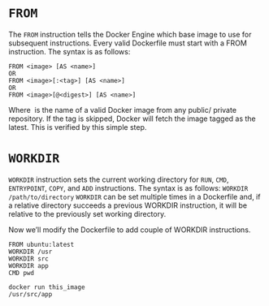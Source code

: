 `FROM`
=

The
`FROM` instruction tells the Docker Engine which base image to use for
subsequent instructions. Every valid Dockerfile must start with a FROM
instruction. The syntax is as follows:
```
FROM <image> [AS <name>]
OR
FROM <image>[:<tag>] [AS <name>]
OR
FROM <image>[@<digest>] [AS <name>]
```
Where <image> is the name of a valid Docker image from any public/
private repository. If the tag is skipped, 
Docker will fetch the image tagged
as the latest. This is verified by this simple step.


`WORKDIR`
=

`WORKDIR` instruction sets the current working directory for `RUN`, `CMD`,
`ENTRYPOINT`, `COPY`, and `ADD` instructions. The syntax is as follows:
`WORKDIR /path/to/directory`
`WORKDIR` can be set multiple times in a Dockerfile and, if a relative
directory succeeds a previous WORKDIR instruction, 
it will be relative to the
previously set working directory.

Now we’ll modify the Dockerfile to add couple of WORKDIR instructions.
```
FROM ubuntu:latest
WORKDIR /usr
WORKDIR src
WORKDIR app
CMD pwd

docker run this_image
/usr/src/app
```


